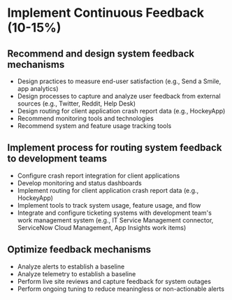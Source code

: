 # Implement Continuous Feedback (10-15%)
## Recommend and design system feedback mechanisms
- Design practices to measure end-user satisfaction (e.g., Send a Smile, app analytics)
- Design processes to capture and analyze user feedback from external sources (e.g., Twitter, Reddit, Help Desk)
- Design routing for client application crash report data (e.g., HockeyApp)
- Recommend monitoring tools and technologies
- Recommend system and feature usage tracking tools
## Implement process for routing system feedback to development teams
- Configure crash report integration for client applications
- Develop monitoring and status dashboards
- Implement routing for client application crash report data (e.g., HockeyApp)
- Implement tools to track system usage, feature usage, and flow
- Integrate and configure ticketing systems with development team's work management system (e.g., IT Service Management connector, ServiceNow Cloud Management, App Insights work items)
## Optimize feedback mechanisms
- Analyze alerts to establish a baseline
- Analyze telemetry to establish a baseline
- Perform live site reviews and capture feedback for system outages
- Perform ongoing tuning to reduce meaningless or non-actionable alerts